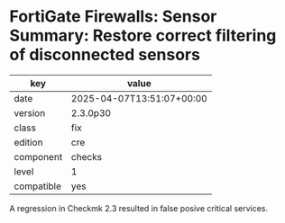 [//]: # (werk v2)
# FortiGate Firewalls: Sensor Summary: Restore correct filtering of disconnected sensors

key        | value
---------- | ---
date       | 2025-04-07T13:51:07+00:00
version    | 2.3.0p30
class      | fix
edition    | cre
component  | checks
level      | 1
compatible | yes

A regression in Checkmk 2.3 resulted in false posive critical services.
